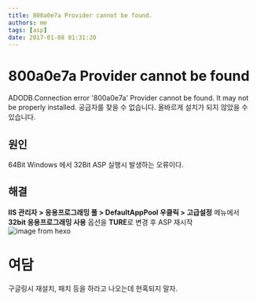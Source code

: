 ```yaml
---
title: 800a0e7a Provider cannot be found.
authors: me
tags: [asp]
date: 2017-01-08 01:31:20
---
```


# 800a0e7a Provider cannot be found

ADODB.Connection error '800a0e7a' Provider cannot be found. It may not be properly installed.
공급자를 찾을 수 없습니다. 올바르게 설치가 되지 않았을 수 있습니다.

## 원인

64Bit Windows 에서 32Bit ASP 실행시 발생하는 오류이다.

## 해결

**IIS 관리자 > 응용프로그래밍 풀 > DefaultAppPool 우클릭 > 고급설정** 메뉴에서
**32bit 응용프로그래밍 사용** 옵션을 **TURE**로 변경 후 ASP 재시작
![image from hexo](https://i.imgur.com/9mRCLQ7.jpg)

# 여담

구글링시 재설치, 패치 등을 하라고 나오는데 현혹되지 말자.

